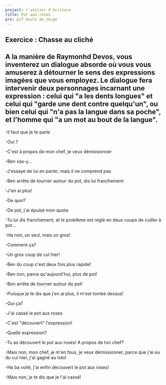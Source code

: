 ```yaml
---
project: l'atelier d'écriture
title: Pot aux roses
prv: p17_boule_de_neige
---
```

## Exercice : Chasse au cliché
A la manière de Raymonhd Devos, vous inventerez un dialogue absorde où vous vous amuserez à détourner le sens des expressions imagées que vous employez. Le dialogue fera intervenir deux personnages incarnant une expression : celui qui "a les dents longues" et celui qui "garde une dent contre quelqu'un", ou bien celui qui "n'a pas la langue dans sa poche", et l'homme qui "a un mot au bout de la langue".
---
-Il faut que je te parle

-Oui ?

-C'est à propos de mon chef, je veux démissionner

-Ben vas-y...

-J'essaye de lui en parler, mais il ne comprend pas

-Ben arrête de tourner autour du pot, dis lui franchement

-J'en ai plus!

-De quoi?

-De pot, j'ai épuisé mon quota

-Tu lui dis franchement, et le problème est réglé en deux coups de cuiller à pot...

-Ha non, un seul, mais un gros!

-Comment ça?

-Un gros coup de cul hier!

-Ben du coup c'est deux fois plus rapide!

-Ben non, parce qu'aujourd'hui, plus de pot!

-Bon arrête de tourner autour du pot!

-Puisque je te dis que j'en ai plus, il m'est tombé dessus!

-Qui ça?

-J'ai cassé le pot aux roses

-C'est "découvert" l'expression!

-Quelle expression?

-Tu as découvert le pot aux roses! A propos de ton chef?

-Mais non, mon chef, je m'en fous, je veux démissionner, parce que j'ai eu du cul hier, j'ai gagné au loto!

-Ha ba voilé, j'ai enfin découvert le pot aux roses!

-Mais non, je te dis que je l'ai cassé!
